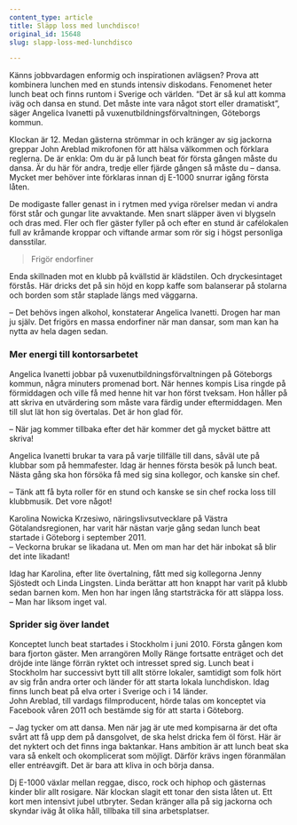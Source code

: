 ```yaml
---
content_type: article
title: Släpp loss med lunchdisco!
original_id: 15648
slug: slapp-loss-med-lunchdisco

---
```


Känns jobbvardagen enformig och inspirationen avlägsen? Prova att kombinera lunchen med en stunds intensiv diskodans. Fenomenet heter lunch beat och finns runtom i Sverige och världen. “Det är så kul att komma iväg och dansa en stund. Det måste inte vara något stort eller dramatiskt”, säger Angelica Ivanetti på vuxenutbildningsförvaltningen, Göteborgs kommun.

Klockan är 12. Medan gästerna strömmar in och kränger av sig jackorna greppar John Areblad mikrofonen för att hälsa välkommen och förklara reglerna. De är enkla: Om du är på lunch beat för första gången måste du dansa. Är du här för andra, tredje eller fjärde gången så måste du – dansa. Mycket mer behöver inte förklaras innan dj E-1000 snurrar igång första låten.

De modigaste faller genast in i rytmen med yviga rörelser medan vi andra först står och gungar lite avvaktande. Men snart släpper även vi blygseln och dras med. Fler och fler gäster fyller på och efter en stund är cafélokalen full av kråmande kroppar och viftande armar som rör sig i högst personliga dansstilar.

> Frigör endorfiner

Enda skillnaden mot en klubb på kvällstid är klädstilen. Och dryckesintaget förstås. Här dricks det på sin höjd en kopp kaffe som balanserar på stolarna och borden som står staplade längs med väggarna.

– Det behövs ingen alkohol, konstaterar Angelica Ivanetti. Drogen har man ju själv. Det frigörs en massa endorfiner när man dansar, som man kan ha nytta av hela dagen sedan.

### Mer energi till kontorsarbetet

Angelica Ivanetti jobbar på vuxenutbildningsförvaltningen på Göteborgs kommun, några minuters promenad bort. När hennes kompis Lisa ringde på förmiddagen och ville få med henne hit var hon först tveksam. Hon håller på att skriva en utvärdering som måste vara färdig under eftermiddagen. Men till slut lät hon sig övertalas. Det är hon glad för.

– När jag kommer tillbaka efter det här kommer det gå mycket bättre att skriva!

Angelica Ivanetti brukar ta vara på varje tillfälle till dans, såväl ute på klubbar som på hemmafester. Idag är hennes första besök på lunch beat. Nästa gång ska hon försöka få med sig sina kollegor, och kanske sin chef.

– Tänk att få byta roller för en stund och kanske se sin chef rocka loss till klubbmusik. Det vore något!

Karolina Nowicka Krzesiwo, näringslivsutvecklare på Västra Götalandsregionen, har varit här nästan varje gång sedan lunch beat startade i Göteborg i september 2011.  
– Veckorna brukar se likadana ut. Men om man har det här inbokat så blir det inte likadant!

Idag har Karolina, efter lite övertalning, fått med sig kollegorna Jenny Sjöstedt och Linda Lingsten. Linda berättar att hon knappt har varit på klubb sedan barnen kom. Men hon har ingen lång startsträcka för att släppa loss.  
– Man har liksom inget val.

### Sprider sig över landet

Konceptet lunch beat startades i Stockholm i juni 2010. Första gången kom bara fjorton gäster. Men arrangören Molly Ränge fortsatte enträget och det dröjde inte länge förrän ryktet och intresset spred sig. Lunch beat i Stockholm har successivt bytt till allt större lokaler, samtidigt som folk hört av sig från andra orter och länder för att starta lokala lunchdiskon. Idag finns lunch beat på elva orter i Sverige och i 14 länder.  
John Areblad, till vardags filmproducent, hörde talas om konceptet via Facebook våren 2011 och bestämde sig för att starta i Göteborg.

– Jag tycker om att dansa. Men när jag är ute med kompisarna är det ofta svårt att få upp dem på dansgolvet, de ska helst dricka fem öl först. Här är det nyktert och det finns inga baktankar. Hans ambition är att lunch beat ska vara så enkelt och okomplicerat som möjligt. Därför krävs ingen föranmälan eller entréavgift. Det är bara att kliva in och börja dansa.

Dj E-1000 växlar mellan reggae, disco, rock och hiphop och gästernas kinder blir allt rosigare. När klockan slagit ett tonar den sista låten ut. Ett kort men intensivt jubel utbryter. Sedan kränger alla på sig jackorna och skyndar iväg åt olika håll, tillbaka till sina arbetsplatser.

